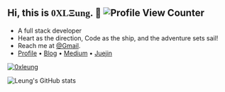 ## Hi, this is <span style="font-family: 'Rubik Wet Paint';">0XLΞung</span>. :wave: ![Profile View Counter](https://komarev.com/ghpvc/?username=0xleung)

<!-- Introduction -->

- A full stack developer
- Heart as the direction, Code as the ship, and the adventure sets sail!
- Reach me at [@Gmail](mailto:jobinleung@gmail.com).
- [Profile](https://www.0xleung.com/) • [Blog](https://blog.0xleung.com/) • [Medium](https://medium.com/@0xleung) • [Juejin](https://juejin.cn/user/729731451585319/posts)

<!-- TW -->
<p>
  <a href="https://twitter.com/0xleung" target="blank"><img src="https://img.shields.io/twitter/follow/0xleung?logo=twitter&style=for-the-badge" alt="0xleung" /></a>
</p>

<!-- Github Stats -->

![Leung's GitHub stats](https://github-readme-stats.vercel.app/api?username=0xleung&show_icons=true)

<svg>
  <defs>
    <style type="text/css">
      @import url('https://fonts.googleapis.com/css2?family=Rubik+Wet+Paint&display=swap');
    </style>
  </defs>
</svg>
